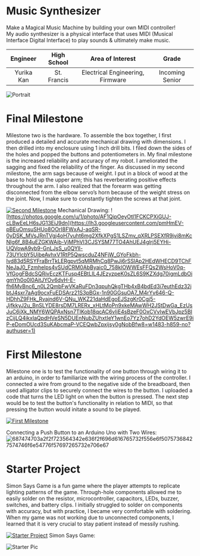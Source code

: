 ﻿# Music Synthesizer
Make a Magical Music Machine by building your own MIDI controller!                                                   
My audio synthesizer is a physical interface that uses MIDI (Musical Interface Digital Interface) to play sounds & ultimately make music.


| **Engineer** | **High School** | **Area of Interest** | **Grade** |
|:--:|:--:|:--:|:--:|
| Yurika Kan | St. Francis | Electrical Engineering, Firmware | Incoming Senior

![Portrait](https://lh3.googleusercontent.com/pw/AM-JKLXFJsof3TlFOFH19qa5XiXRCNvOHIMfaLcmiIO_4gCuEeKaMxhuagLaFP4-txvG7Y9cQ0Z9-gk90_JbTb9AIddhmjCikbisJLRQ7nHx4b_IBusnHUYArycwFEq2XgH0lS2mrBYpV5sWASqRsvoU2Kg=s1640-no?authuser=0)
  
# Final Milestone
Milestone two is the hardware. To assemble the box together, I first produced a detailed and accurate mechanical drawing with dimensions. I then drilled into my enclosure using 1 inch drill bits. I filed down the sides of the holes and popped the buttons and potentiometers in. My final milestone is the increased reliability and accuracy of my robot. I ameliorated the sagging and fixed the reliability of the finger. As discussed in my second milestone, the arm sags because of weight. I put in a block of wood at the base to hold up the upper arm; this has reverberating positive effects throughout the arm. I also realized that the forearm was getting disconnected from the elbow servo’s horn because of the weight stress on the joint. Now, I make sure to constantly tighten the screws at that joint.

[![Second Milestone](https://lh3.googleusercontent.com/xFoC7PV5ba_WcDydOXdWhe3IEVqaLsYZmMzeeCR0YInu7x9At2UY8GDHXV3qgsp8cCO3rxjmJq563rRh73LcqIFoIBWUSmpcDFTUJvdlF5vDlu747nfzMbTWgzxxVCn3nlEfxgmLugm0Lvd29h6aj4dKQ9aWrZOae5FZVrn_BuOqUzzv0aXwb64QHuJEM7TC7gssmcN0x06UBv9Twj7bf7YFlgm5GMu-AgdlasDOIVe2kI7Q6P8kVRJQw1oyIFL6YeTZ4Q1AeTP2sIvktk5lZzDQ_AvnsGPpG1Foq0IemXNVPkLXcgGxyP3Zuu-73QcLinjvAg3K3_sBV9kQrcyLgfNcL7MfJqV3fH_GKQwPNZhSG1Dt0iSsumX5pggHKZmDYa6hCNBg04GFTwad9gXQKApKQz0_HbNA6ckory0PVUWmgdXVdZz8WAjavbLESji0TK-zXHo2tIi2H-4mgvZ-BAgTdIeB9RlC5YajpMFeSmNFiOCcy6I0iW5COH53nmJqLjV_kmjo7-j-PvY3C3EytjdJdnwQ2exhgMF1629tZm_tkD3OOh9-GKza13RP9PL2jFrFs0KRlxnuUvtygCfA2pd4Hx7fgfDGiTzngQaE88tAtEaY3CvP6WTYEZd28rDoWxCU5WqqdfRQI3AVgSnj3lJkR5hhi4baj7cdJDkvP2a5_2kvPEqjNGLnCIeZG215wsulAt6iOOKWdD8pmYdqt5akhXoOAMTq1u_9-yudLOehW44-IiFgWZAbA1TDWzE1ui33cgFfnFcklROEX60j3au7KT_-wMsBwWI=w2880-h1582-no?authuser=1)]([https://www.youtube.com/watch?v=wraI4bNwx1E)
Mechanical Drawing:
![https://photos.google.com/u/1/photo/AF1QipOeyOtl1FCKCPXiGUJ-cLBwEeLH6sJG13EiJ9dn](https://lh3.googleusercontent.com/pmHmEV-pBEuOmsuSHUo8OOrI8FWxAJ-aqSR-0yDSK_MVsJRnTVgj4oH7vuht6mg2XfkXPgS1LSZmv_qXRLPSEXfR9jvi8mKcNIg6f_8B4uEZGKWAib-VjMPhVI3CJSYSM77TO4AhUEJ4glrj5EYHi-UQVowA9vb9-GnLJsS_u0QYll-73UYlcbY5UibeAvhxV1RtP5QwscduZ4NFjW_GYoFkbh-Ivd83d5RSYFraBrrTkLERgpvt5qMRMhCq8PwJi6rSSlAp2HEdWHECD9TChFNeJaJ0_Fzmhelps4vSUdCRM0AbByaic0_758klOWWEsFFQs2WsHoV0q-VfGogFBdcSQRivEczKTFusp4EBtLIL4JEzyzpeK0sZL6S9KZXdg70igmLdbOigmYh0o0l0AitJYOv6dvH-E-fh6MvBnc6_n0L2QmbFwVKaRuFDn3qpuhQkgTHb4xB4bdEd3i7euthEdz32jbtJ4sxr7aAg9ocxFuEDSArz21S3pBGx-1n90GGsuOA7_M4rYv646-Q-HDhhZ9FHk_Rvajnd6V-QNu_WKZ21daHdEgoEJSzgKr0Cgj5-JjfkkyJ2u_BnSLYDE8rsDM7LRERx_xHLtMoPn9xkeMAwWH2JStDwGa_EzUsJuC6jXk_NMY6WQPAxNsn7TIKob18qcAC6vIjE4sBzeF0OxCVvIwEVbJpz5BIzCijLQ4ikxIaQpdHVeSN5DUEnNubZUhxtIeY1wnEo7Yz7ohD2YdOEW5zwrE9iP-eDomOUcd3SuKAbcmaP-VCEQwbZpxijsy0gNobBfw8=w1483-h859-no?authuser=1)

# First Milestone 
Milestone one is to test the functionality of one button through wiring it to an arduino, in order to familiarize with the wiring process of the controller. I connected a wire from ground to the negative side of the breadboard, then used alligator clips to securely connect the wires to the button. I uploaded a code that turns the LED light on when the button is pressed. The next step would be to test the button's functionality in relation to MIDI, so that pressing the button would initate a sound to be played. 

[![First Milestone](https://lh3.googleusercontent.com/xFoC7PV5ba_WcDydOXdWhe3IEVqaLsYZmMzeeCR0YInu7x9At2UY8GDHXV3qgsp8cCO3rxjmJq563rRh73LcqIFoIBWUSmpcDFTUJvdlF5vDlu747nfzMbTWgzxxVCn3nlEfxgmLugm0Lvd29h6aj4dKQ9aWrZOae5FZVrn_BuOqUzzv0aXwb64QHuJEM7TC7gssmcN0x06UBv9Twj7bf7YFlgm5GMu-AgdlasDOIVe2kI7Q6P8kVRJQw1oyIFL6YeTZ4Q1AeTP2sIvktk5lZzDQ_AvnsGPpG1Foq0IemXNVPkLXcgGxyP3Zuu-73QcLinjvAg3K3_sBV9kQrcyLgfNcL7MfJqV3fH_GKQwPNZhSG1Dt0iSsumX5pggHKZmDYa6hCNBg04GFTwad9gXQKApKQz0_HbNA6ckory0PVUWmgdXVdZz8WAjavbLESji0TK-zXHo2tIi2H-4mgvZ-BAgTdIeB9RlC5YajpMFeSmNFiOCcy6I0iW5COH53nmJqLjV_kmjo7-j-PvY3C3EytjdJdnwQ2exhgMF1629tZm_tkD3OOh9-GKza13RP9PL2jFrFs0KRlxnuUvtygCfA2pd4Hx7fgfDGiTzngQaE88tAtEaY3CvP6WTYEZd28rDoWxCU5WqqdfRQI3AVgSnj3lJkR5hhi4baj7cdJDkvP2a5_2kvPEqjNGLnCIeZG215wsulAt6iOOKWdD8pmYdqt5akhXoOAMTq1u_9-yudLOehW44-IiFgWZAbA1TDWzE1ui33cgFfnFcklROEX60j3au7KT_-wMsBwWI=w2880-h1582-no?authuser=1)](https://www.youtube.com/watch?v=xcev04r7U3c)


Connecting a Push Button to an Arduino Uno with Two Wires:
![687474703a2f2f723564342e636f2f696d616765732f556e6f50757368427574746f6e54776f57697265732e706e67](https://user-images.githubusercontent.com/107583678/176976764-577f580a-b063-4661-919e-fb15f3a44748.png)


# Starter Project
Simon Says Game is a fun game where the player attempts to replicate lighting patterns of the game. Through-hole components allowed me to easily solder on the resistor, microcontroller, capacitors, LEDs, buzzer, switches, and battery clips. I initially struggled to solder on components with accuracy, but with practice, I became very comfortable with soldering. When my game was not working due to unconnected components, I learned that it is very crucial to stay patient instead of messily rushing. 


[![Starter Project](https://lh3.googleusercontent.com/D7UlTWjjXXnaxTjTafRZgemjMr0FDii3qQ1aCA4nviXopj5ezWnacWfOCrCcuDySDDxtBbHnxN4VYQY6YXQx5XK4e2qGDDYm6SXAKL4ss8criKLwDyzq5RJnXlcicGS4b9egZx22KgblNceXYoMaAY_Fwx6FmcvYEbTVnUymPAg3PxUfQ_r-A5hsRihDzd2BtbfKcUnCt4Rd2q7LQvk8JXryjFXXDKSA0Lm7wwoCniOkZIA9ehmtL5uEzLZWeHTTnfwJRBuDI34Y5nmSY0F8ABenhIxASK3ESZCIlDBw9wJAWELQHOlqr83iOBVze7F82LU-rhw5wRkN9kN3TH38yMLFz2u89DPnRdClMd19gAQj5uWxcEACeUBrN1z-3_aDd0xA4kp4STcQprDubEFp-tWJtRZIkOo9oogwVT9FApLKwWAXW4TE0eV6FQ0IEWEpGRFyrrvSUL_sUR6QIfrM9hpalZeDA-h4Y5UxJdmSiORYhp-iS9Pd85O28rpqJ2gf4cnQLlQfuHCy6FUIdCJBWshWUWdaMhmmj85vO6l-o1J4dQlbZPauQ5OXSxZpZYZ8rKmLftxlwDnP-QLTx8O0p9H_Wc9ilOfqKZa-RBFiy3SPjvhB5PMy0pVsxWOt2m1wZcZE_RC2cA8-aYob-GIA-q-AIZGfqZG5AqlNV9Z3oJlJrDsu8CcLcrDkPVU0AEczrq9bMF7Zo4YehXf5y7kjIPxGKT_6DHh8pGQ_HN5t04HW4geZheUeXTg8RgFOmuKsczUa-UNhKaF_FNlkwowd7huaOYU3Qjso9VE=w1280-h720-no?authuser=1)](https://www.youtube.com/watch?v=hb178l7bCHs)
Simon Says Game:

![Starter Pic](https://cdn.sparkfun.com//assets/parts/5/1/5/0/SparkFun_Simon_Says_-_Through-Hole_Soldering_Kit-03.jpg)


